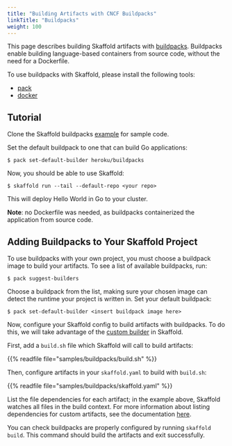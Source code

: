 ```yaml
---
title: "Building Artifacts with CNCF Buildpacks"
linkTitle: "Buildpacks"
weight: 100
---
```


This page describes building Skaffold artifacts with [buildpacks](https://buildpacks.io/).
Buildpacks enable building language-based containers from source code, without the need for a Dockerfile.

To use buildpacks with Skaffold, please install the following tools:

* [pack](https://buildpacks.io/docs/install-pack/)
* [docker](https://docs.docker.com/install/)

## Tutorial

Clone the Skaffold buildpacks [example](https://github.com/GoogleContainerTools/Skaffold/blob/master/examples/buildpacks/) for sample code.

Set the default buildpack to one that can build Go applications: 

``` shell
$ pack set-default-builder heroku/buildpacks
```

Now, you should be able to use Skaffold:

```shell
$ skaffold run --tail --default-repo <your repo>
```
This will deploy Hello World in Go to your cluster.

**Note**: no Dockerfile was needed, as buildpacks containerized the application from source code.


## Adding Buildpacks to Your Skaffold Project

To use buildpacks with your own project, you must choose a buildpack image to build your artifacts.
To see a list of available buildpacks, run:

```shell
$ pack suggest-builders
```

Choose a buildpack from the list, making sure your chosen image can detect the runtime your project is written in.
Set your default buildpack:

```shell
$ pack set-default-builder <insert buildpack image here>
```

Now, configure your Skaffold config to build artifacts with buildpacks.
To do this, we will take advantage of the [custom builder](../builders) in Skaffold.

First, add a `build.sh` file which Skaffold will call to build artifacts:

{{% readfile file="samples/buildpacks/build.sh" %}}


Then, configure artifacts in your `skaffold.yaml` to build with `build.sh`: 

{{% readfile file="samples/buildpacks/skaffold.yaml" %}}

List the file dependencies for each artifact; in the example above, Skaffold watches all files in the build context.
For more information about listing dependencies for custom artifacts, see the documentation [here](../builders).


You can check buildpacks are properly configured by running `skaffold build`.
This command should build the artifacts and exit successfully.


